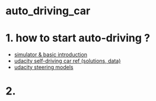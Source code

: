 # auto_driving_car


# 1. how to start auto-driving ?

* [simulator & basic introduction](https://github.com/llSourcell/How_to_simulate_a_self_driving_car)
* [udacity self-driving car ref (solutions, data)](https://github.com/udacity/self-driving-car)
* [udacity steering models](https://github.com/udacity/self-driving-car/tree/master/steering-models)


# 2. 



